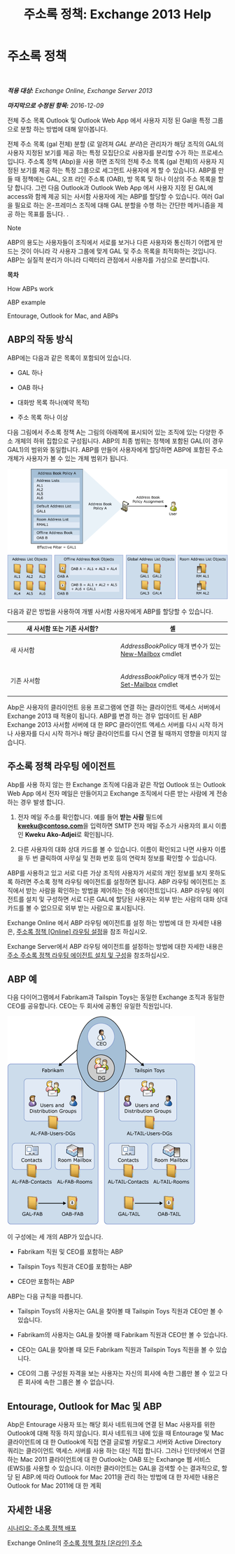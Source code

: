 ﻿---
title: '주소록 정책: Exchange 2013 Help'
TOCTitle: 주소록 정책
ms:assetid: d0a916a1-e3ed-49ae-b116-a559be0dcce6
ms:mtpsurl: https://technet.microsoft.com/ko-kr/library/Hh529948(v=EXCHG.150)
ms:contentKeyID: 50484212
ms.date: 05/22/2018
mtps_version: v=EXCHG.150
ms.translationtype: MT
---

# 주소록 정책

 

_**적용 대상:** Exchange Online, Exchange Server 2013_

_**마지막으로 수정된 항목:** 2016-12-09_

전체 주소 목록 Outlook 및 Outlook Web App 에서 사용자 지정 된 Gal을 특정 그룹으로 분할 하는 방법에 대해 알아봅니다.

전체 주소 목록 (gal 전체) 분할 (로 알려져 *GAL 분리*)은 관리자가 해당 조직의 GAL의 사용자 지정된 보기를 제공 하는 특정 모집단으로 사용자를 분리할 수가 하는 프로세스입니다. 주소록 정책 (Abp)을 사용 하면 조직의 전체 주소 목록 (gal 전체)의 사용자 지정된 보기를 제공 하는 특정 그룹으로 세그먼트 사용자에 게 할 수 있습니다. ABP를 만들 때 정책에는 GAL, 오프 라인 주소록 (OAB), 방 목록 및 하나 이상의 주소 목록을 할당 합니다. 그런 다음 Outlook과 Outlook Web App 에서 사용자 지정 된 GAL에 access와 함께 제공 되는 사서함 사용자에 게는 ABP를 할당할 수 있습니다. 여러 Gal을 필요로 하는 온-프레미스 조직에 대해 GAL 분할을 수행 하는 간단한 메커니즘을 제공 하는 목표를 둡니다. .


> [!NOTE]
> ABP의 용도는 사용자들이 조직에서 서로를 보거나 다른 사용자와 통신하기 어렵게 만드는 것이 아니라 각 사용자 그룹에 맞게 GAL 및 주소 목록을 최적화하는 것입니다. ABP는 실질적 분리가 아니라 디렉터리 관점에서 사용자를 가상으로 분리합니다.



**목차**

How ABPs work

ABP example

Entourage, Outlook for Mac, and ABPs

## ABP의 작동 방식

ABP에는 다음과 같은 목록이 포함되어 있습니다.

  - GAL 하나

  - OAB 하나

  - 대화방 목록 하나(예약 목적)

  - 주소 목록 하나 이상

다음 그림에서 주소록 정책 A는 그림의 아래쪽에 표시되어 있는 조직에 있는 다양한 주소 개체의 하위 집합으로 구성됩니다. ABP의 최종 범위는 정책에 포함된 GAL(이 경우 GAL1)의 범위와 동일합니다. ABP를 만들어 사용자에게 할당하면 ABP에 포함된 주소 개체가 사용자가 볼 수 있는 개체 범위가 됩니다.

![주소록 정책 개요](images/Hh529948.68084064-7319-431b-be3b-0cce761258b1(EXCHG.150).gif "주소록 정책 개요")

다음과 같은 방법을 사용하여 개별 사서함 사용자에게 ABP를 할당할 수 있습니다.


<table>
<colgroup>
<col style="width: 50%" />
<col style="width: 50%" />
</colgroup>
<thead>
<tr class="header">
<th>새 사서함 또는 기존 사서함?</th>
<th>셸</th>
</tr>
</thead>
<tbody>
<tr class="odd">
<td><p>새 사서함</p></td>
<td><p><em>AddressBookPolicy</em> 매개 변수가 있는 <a href="https://technet.microsoft.com/ko-kr/library/aa997663(v=exchg.150)">New-Mailbox</a> cmdlet</p></td>
</tr>
<tr class="even">
<td><p>기존 사서함</p></td>
<td><p><em>AddressBookPolicy</em> 매개 변수가 있는 <a href="https://technet.microsoft.com/ko-kr/library/bb123981(v=exchg.150)">Set-Mailbox</a> cmdlet</p>
<p></p></td>
</tr>
</tbody>
</table>


Abp은 사용자의 클라이언트 응용 프로그램에 연결 하는 클라이언트 액세스 서버에서 Exchange 2013 때 적용이 됩니다. ABP를 변경 하는 경우 업데이트 된 ABP Exchange 2013 사서함 서버에 대 한 RPC 클라이언트 액세스 서버를 다시 시작 하거나 사용자를 다시 시작 하거나 해당 클라이언트를 다시 연결 될 때까지 영향을 미치지 않습니다.

## 주소록 정책 라우팅 에이전트

Abp를 사용 하지 않는 한 Exchange 조직에 다음과 같은 작업 Outlook 또는 Outlook Web App 에서 전자 메일은 만들어지고 Exchange 조직에서 다른 받는 사람에 게 전송 하는 경우 발생 합니다.

1.  전자 메일 주소를 확인합니다. 예를 들어 **받는 사람** 필드에 **kweku@contoso.com**을 입력하면 SMTP 전자 메일 주소가 사용자의 표시 이름인 **Kweku Ako-Adjei**로 확인됩니다.

2.  다른 사용자의 대화 상대 카드를 볼 수 있습니다. 이름이 확인되고 나면 사용자 이름을 두 번 클릭하여 사무실 및 전화 번호 등의 연락처 정보를 확인할 수 있습니다.

ABP를 사용하고 있고 서로 다른 가상 조직의 사용자가 서로의 개인 정보를 보지 못하도록 하려면 주소록 정책 라우팅 에이전트를 설정하면 됩니다. ABP 라우팅 에이전트는 조직에서 받는 사람을 확인하는 방법을 제어하는 전송 에이전트입니다. ABP 라우팅 에이전트를 설치 및 구성하면 서로 다른 GAL에 할당된 사용자는 외부 받는 사람의 대화 상대 카드를 볼 수 없으므로 외부 받는 사람으로 표시됩니다.

Exchange Online 에서 ABP 라우팅 에이전트를 설정 하는 방법에 대 한 자세한 내용은, [주소록 정책 \[Online\] 라우팅 설정](https://technet.microsoft.com/ko-kr/library/jj891095\(v=exchg.150\))을 참조 하십시오.

Exchange Server에서 ABP 라우팅 에이전트를 설정하는 방법에 대한 자세한 내용은 [주소 주소록 정책 라우팅 에이전트 설치 및 구성](install-and-configure-the-address-book-policy-routing-agent-exchange-2013-help.md)을 참조하십시오.

## ABP 예

다음 다이어그램에서 Fabrikam과 Tailspin Toys는 동일한 Exchange 조직과 동일한 CEO를 공유합니다. CEO는 두 회사에 공통인 유일한 직원입니다.

![두 회사 한 CEO](images/Hh529948.c87a5654-d456-4688-acb2-0be15ba1cda6(EXCHG.150).gif "두 회사 한 CEO")

이 구성에는 세 개의 ABP가 있습니다.

  - Fabrikam 직원 및 CEO를 포함하는 ABP

  - Tailspin Toys 직원과 CEO를 포함하는 ABP

  - CEO만 포함하는 ABP

ABP는 다음 규칙을 따릅니다.

  - Tailspin Toys의 사용자는 GAL을 찾아볼 때 Tailspin Toys 직원과 CEO만 볼 수 있습니다.

  - Fabrikam의 사용자는 GAL을 찾아볼 때 Fabrikam 직원과 CEO만 볼 수 있습니다.

  - CEO는 GAL을 찾아볼 때 모든 Fabrikam 직원과 Tailspin Toys 직원을 볼 수 있습니다.

  - CEO의 그룹 구성원 자격을 보는 사용자는 자신의 회사에 속한 그룹만 볼 수 있고 다른 회사에 속한 그룹은 볼 수 없습니다.

## Entourage, Outlook for Mac 및 ABP

Abp은 Entourage 사용자 또는 해당 회사 네트워크에 연결 된 Mac 사용자를 위한 Outlook에 대해 작동 하지 않습니다. 회사 네트워크 내에 있을 때 Entourage 및 Mac 클라이언트에 대 한 Outlook에 직접 연결 글로벌 카탈로그 서버와 Active Directory 쿼리는 클라이언트 액세스 서버를 사용 하는 대신 직접 합니다. 그러나 인터넷에서 연결 하는 Mac 2011 클라이언트에 대 한 Outlook는 OAB 또는 Exchange 웹 서비스 (EWS)를 사용할 수 있습니다. 이러한 클라이언트는 GAL을 검색할 수는 결과적으로, 할당 된 ABP.에 따라 Outlook for Mac 2011을 관리 하는 방법에 대 한 자세한 내용은 Outlook for Mac 2011에 대 한 계획[](https://go.microsoft.com/fwlink/p/?linkid=231878)

## 자세한 내용

[시나리오: 주소록 정책 배포](scenario-deploying-address-book-policies-exchange-2013-help.md)

Exchange Online의 [주소록 정책 절차 \[온라인\] 주소](https://technet.microsoft.com/ko-kr/library/jj891096\(v=exchg.150\))


